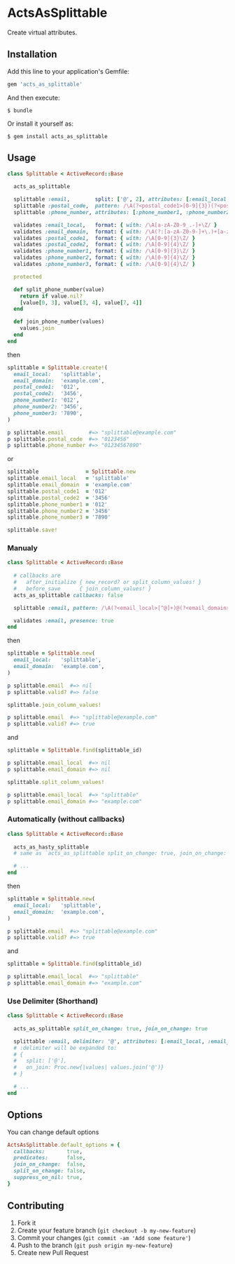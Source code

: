 ActsAsSplittable
====================

Create virtual attributes.

Installation
--------------------

Add this line to your application's Gemfile:

```ruby
gem 'acts_as_splittable'
```

And then execute:

```
$ bundle
```

Or install it yourself as:

```
$ gem install acts_as_splittable
```


Usage
--------------------


```ruby
class Splittable < ActiveRecord::Base

  acts_as_splittable

  splittable :email,        split: ['@', 2], attributes: [:email_local, :email_domain], on_join: Proc.new{|values| values.join('@') }
  splittable :postal_code,  pattern: /\A(?<postal_code1>[0-9]{3})(?<postal_code2>[0-9]{4})\Z/
  splittable :phone_number, attributes: [:phone_number1, :phone_number2, :phone_number3], on_split: :split_phone_number, on_join: :join_phone_number

  validates :email_local,   format: { with: /\A[a-zA-Z0-9_.-]+\Z/ }
  validates :email_domain,  format: { with: /\A(?:[a-zA-Z0-9-]+\.)+[a-zA-Z]{2,4}\Z/ }
  validates :postal_code1,  format: { with: /\A[0-9]{3}\Z/ }
  validates :postal_code2,  format: { with: /\A[0-9]{4}\Z/ }
  validates :phone_number1, format: { with: /\A[0-9]{3}\Z/ }
  validates :phone_number2, format: { with: /\A[0-9]{4}\Z/ }
  validates :phone_number3, format: { with: /\A[0-9]{4}\Z/ }

  protected

  def split_phone_number(value)
    return if value.nil?
    [value[0, 3], value[3, 4], value[7, 4]]
  end

  def join_phone_number(values)
    values.join
  end
end
```

then

```ruby
splittable = Splittable.create!(
  email_local:   'splittable',
  email_domain:  'example.com',
  postal_code1:  '012',
  postal_code2:  '3456',
  phone_number1: '012',
  phone_number2: '3456',
  phone_number3: '7890',
)

p splittable.email        #=> "splittable@example.com"
p splittable.postal_code  #=> "0123456"
p splittable.phone_number #=> "01234567890"
```

or

```ruby
splittable               = Splittable.new
splittable.email_local   = 'splittable'
splittable.email_domain  = 'example.com'
splittable.postal_code1  = '012'
splittable.postal_code2  = '3456'
splittable.phone_number1 = '012'
splittable.phone_number2 = '3456'
splittable.phone_number3 = '7890'

splittable.save!
```

### Manualy

```ruby
class Splittable < ActiveRecord::Base
  
  # callbacks are
  #   after_initialize { new_record? or split_column_values! }
  #   before_save      { join_column_values! }
  acts_as_splittable callbacks: false

  splittable :email, pattern: /\A(?<email_local>[^@]+)@(?<email_domain>[^@]+)\Z/, on_join: Proc.new{|values| values.join('@') }

  validates :email, presence: true
end
```

then

```ruby
splittable = Splittable.new(
  email_local:   'splittable',
  email_domain:  'example.com',
)

p splittable.email  #=> nil
p splittable.valid? #=> false

splittable.join_column_values!

p splittable.email  #=> "splittable@example.com"
p splittable.valid? #=> true
```

and

```ruby
splittable = Splittable.find(splittable_id)

p splittable.email_local  #=> nil
p splittable.email_domain #=> nil

splittable.split_column_values!

p splittable.email_local  #=> "splittable"
p splittable.email_domain #=> "example.com"
```

### Automatically (without callbacks)

```ruby
class Splittable < ActiveRecord::Base
  
  acts_as_hasty_splittable
  # same as `acts_as_splittable split_on_change: true, join_on_change: true, callbacks: false`

  # ...
end
```

then

```ruby
splittable = Splittable.new(
  email_local:   'splittable',
  email_domain:  'example.com',
)

p splittable.email  #=> "splittable@example.com"
p splittable.valid? #=> true
```

and

```ruby
splittable = Splittable.find(splittable_id)

p splittable.email_local  #=> "splittable"
p splittable.email_domain #=> "example.com"
```

### Use Delimiter (Shorthand)

```ruby
class Splittable < ActiveRecord::Base
  
  acts_as_splittable split_on_change: true, join_on_change: true

  splittable :email, delimiter: '@', attributes: [:email_local, :email_domain]
  # :delimiter will be expanded to:
  # {
  #   split: ['@'],
  #   on_join: Proc.new{|values| values.join('@')}
  # }

  # ...
end
```

Options
--------------------

You can change default options

```ruby
ActsAsSplittable.default_options = {
  callbacks:       true,
  predicates:      false,
  join_on_change:  false,
  split_on_change: false,
  suppress_on_nil: true,
}
```

Contributing
--------------------

1. Fork it
2. Create your feature branch (`git checkout -b my-new-feature`)
3. Commit your changes (`git commit -am 'Add some feature'`)
4. Push to the branch (`git push origin my-new-feature`)
5. Create new Pull Request
